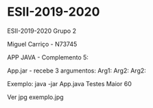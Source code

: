 # ESII-2019-2020
ESII-2019-2020
Grupo 2

Miguel Carriço - N73745

APP JAVA - Complemento 5:

App.jar - recebe 3 argumentos:
Arg1: 
Arg2: 
Arg2: 

Exemplo:
java -jar App.java Testes Maior 60

Ver jpg exemplo.jpg
